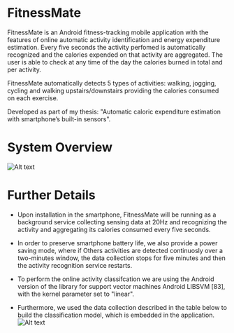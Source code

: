 # FitnessMate

FitnessMate is an Android fitness-tracking mobile application with the features of online automatic activity identification and energy expenditure estimation. 
Every five seconds the activity perfomed is automatically recognized and the calories expended on that activity are aggregated. The user is able to check at any time of the day the calories burned in total and per activity.

FitnessMate automatically detects 5 types of activities: walking, jogging, cycling and walking upstairs/downstairs providing 
the calories consumed on each exercise. 

Developed as part of my thesis: "Automatic caloric expenditure estimation with smartphone’s built-in sensors".

# System Overview

![Alt text](https://user-images.githubusercontent.com/5056125/102712745-7b7c8900-4317-11eb-9022-069661a36321.png?raw=true "Overview")


# Further Details
* Upon installation in the smartphone, FitnessMate will be running as a background service collecting sensing data at 20Hz and recognizing the activity and aggregating its calories consumed every five seconds. 

* In order to preserve smartphone battery life, we also provide a power saving mode, where if Others activities are detected continuosly over
a two-minutes window, the data collection stops for five minutes and then the activity recognition service restarts.

* To perform the online activity classifcation we are using the Android version of the library for support vector machines Android LIBSVM [83], with the kernel parameter set to "linear".

* Furthermore, we used the data collection described in the table below to build the classification model, which is embedded in the application.
![Alt text](https://user-images.githubusercontent.com/5056125/102713162-2a21c900-431a-11eb-940b-553052d92b51.png?raw=true "Training data")

